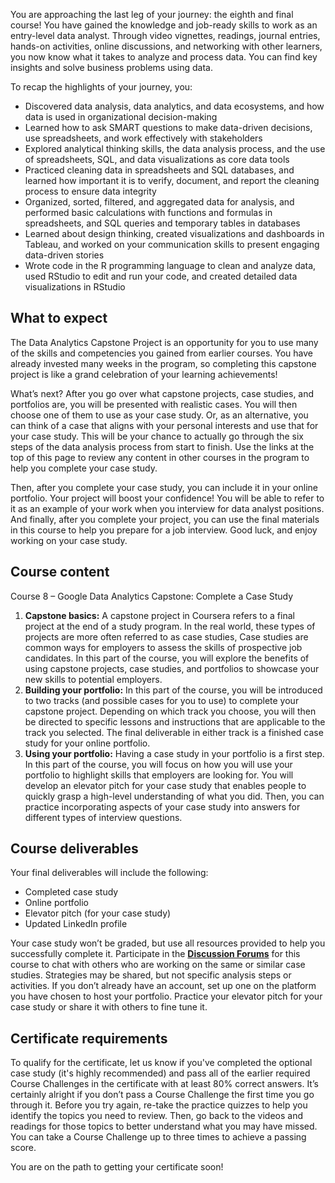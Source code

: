 
You are approaching the last leg of your journey: the eighth and final course! You have gained the knowledge and job-ready skills to work as an entry-level data analyst. Through video vignettes, readings, journal entries, hands-on activities, online discussions, and networking with other learners, you now know what it takes to analyze and process data. You can find key insights and solve business problems using data.

To recap the highlights of your journey, you:

-   Discovered data analysis, data analytics, and data ecosystems, and how data is used in organizational decision-making
-   Learned how to ask SMART questions to make data-driven decisions, use spreadsheets, and work effectively with stakeholders
-   Explored analytical thinking skills, the data analysis process, and the use of spreadsheets, SQL, and data visualizations as core data tools
-   Practiced cleaning data in spreadsheets and SQL databases, and learned how important it is to verify, document, and report the cleaning process to ensure data integrity
-   Organized, sorted, filtered, and aggregated data for analysis, and performed basic calculations with functions and formulas in spreadsheets, and SQL queries and temporary tables in databases
-   Learned about design thinking, created visualizations and dashboards in Tableau, and worked on your communication skills to present engaging data-driven stories
-   Wrote code in the R programming language to clean and analyze data, used RStudio to edit and run your code, and created detailed data visualizations in RStudio

## What to expect

The Data Analytics Capstone Project is an opportunity for you to use many of the skills and competencies you gained from earlier courses. You have already invested many weeks in the program, so completing this capstone project is like a grand celebration of your learning achievements! 

What’s next? After you go over what capstone projects, case studies, and portfolios are, you will be presented with realistic cases. You will then choose one of them to use as your case study. Or, as an alternative, you can think of a case that aligns with your personal interests and use that for your case study. This will be your chance to actually go through the six steps of the data analysis process from start to finish. Use the links at the top of this page to review any content in other courses in the program to help you complete your case study.

Then, after you complete your case study, you can include it in your online portfolio. Your project will boost your confidence! You will be able to refer to it as an example of your work when you interview for data analyst positions. And finally, after you complete your project, you can use the final materials in this course to help you prepare for a job interview. Good luck, and enjoy working on your case study.

## Course content

Course 8 – Google Data Analytics Capstone: Complete a Case Study

1.  **Capstone basics:** A capstone project in Coursera refers to a final project at the end of a study program. In the real world, these types of projects are more often referred to as case studies, Case studies are common ways for employers to assess the skills of prospective job candidates. In this part of the course, you will explore the benefits of using capstone projects, case studies, and portfolios to showcase your new skills to potential employers. 
2.  **Building your portfolio:** In this part of the course, you will be introduced to two tracks (and possible cases for you to use) to complete your capstone project. Depending on which track you choose, you will then be directed to specific lessons and instructions that are applicable to the track you selected. The final deliverable in either track is a finished case study for your online portfolio.
3.  **Using your portfolio:** Having a case study in your portfolio is a first step. In this part of the course, you will focus on how you will use your portfolio to highlight skills that employers are looking for. You will develop an elevator pitch for your case study that enables people to quickly grasp a high-level understanding of what you did. Then, you can practice incorporating aspects of your case study into answers for different types of interview questions. 

## Course deliverables

Your final deliverables will include the following: 

-   Completed case study 
-   Online portfolio
-   Elevator pitch (for your case study)
-   Updated LinkedIn profile

Your case study won’t be graded, but use all resources provided to help you successfully complete it. Participate in the [**Discussion Forums**](https://www.coursera.org/learn/google-data-analytics-capstone/discussions "This link takes you to the Discussion Forums for this course.") for this course to chat with others who are working on the same or similar case studies. Strategies may be shared, but not specific analysis steps or activities. If you don’t already have an account, set up one on the platform you have chosen to host your portfolio. Practice your elevator pitch for your case study or share it with others to fine tune it.

## Certificate requirements

To qualify for the certificate, let us know if you've completed the optional case study (it's highly recommended) and pass all of the earlier required Course Challenges in the certificate with at least 80% correct answers. It’s certainly alright if you don’t pass a Course Challenge the first time you go through it. Before you try again, re-take the practice quizzes to help you identify the topics you need to review. Then, go back to the videos and readings for those topics to better understand what you may have missed. You can take a Course Challenge up to three times to achieve a passing score.

You are on the path to getting your certificate soon!